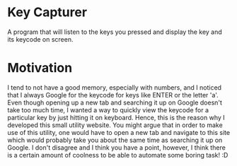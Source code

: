 # Key Capturer

A program that will listen to the keys you pressed and display the key and its keycode on screen.

# Motivation

I tend to not have a good memory, especially with numbers, and I noticed that I always Google for the keycode for keys like ENTER or the letter 'a'. Even though opening up a new tab and searching it up on Google doesn't take too much time, I wanted a way to quickly view the keycode for a particular key by just hitting it on keyboard. Hence, this is the reason why I developed this small utility website. You might argue that in order to make use of this utility, one would have to open a new tab and navigate to this site which would probably take you about the same time as searching it up on Google. I don't disagree and I think you have a point, however, I think there is a certain amount of coolness to be able to automate some boring task! :D
